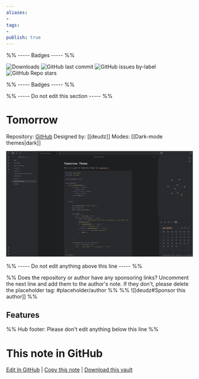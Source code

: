 ```yaml
---
aliases:
- 
tags: 
- 
publish: true
---
```


%% ----- Badges ----- %%

![Downloads](https://img.shields.io/badge/downloads-1567-573E7A?style=for-the-badge&logo=)
![GitHub last commit](https://img.shields.io/github/last-commit/deudz/obsidian-tomorrow-theme?color=573E7A&label=last%20update&logo=github&style=for-the-badge)
![GitHub issues by-label](https://img.shields.io/github/issues/deudz/obsidian-tomorrow-theme/help%20wanted?color=573E7A&logo=github&style=for-the-badge) 
![GitHub Repo stars](https://img.shields.io/github/stars/deudz/obsidian-tomorrow-theme?color=573E7A&logo=github&style=for-the-badge)

%% ----- Badges ----- %%

%% ----- Do not edit this section ----- %%

# Tomorrow

Repository: [GitHub](https://github.com/deudz/obsidian-tomorrow-theme)
Designed by: [[deudz]]
Modes: [[Dark-mode themes|dark]]



![screenshot](https://github.com/deudz/obsidian-tomorrow-theme/raw/HEAD/res/thumb.png)

%% ----- Do not edit anything above this line ----- %% 

%% Does the repository or author have any sponsoring links? Uncomment the next line and add them to the author's note. If they don't, please delete the placeholder tag: #placeholder/author %%
%% ![[deudz#Sponsor this author]] %%


## Features



%% Hub footer: Please don't edit anything below this line %%

# This note in GitHub

<span class="git-footer">[Edit In GitHub](https://github.dev/obsidian-community/obsidian-hub/blob/main/02%20-%20Community%20Expansions/02.05%20All%20Community%20Expansions/Themes/Tomorrow.md "git-hub-edit-note") | [Copy this note](https://raw.githubusercontent.com/obsidian-community/obsidian-hub/main/02%20-%20Community%20Expansions/02.05%20All%20Community%20Expansions/Themes/Tomorrow.md "git-hub-copy-note") | [Download this vault](https://github.com/obsidian-community/obsidian-hub/archive/refs/heads/main.zip "git-hub-download-vault") </span>
